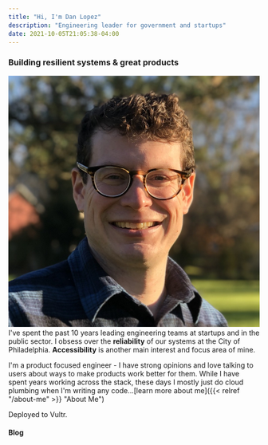```yaml
---
title: "Hi, I'm Dan Lopez"
description: "Engineering leader for government and startups"
date: 2021-10-05T21:05:38-04:00
---
```

### Building resilient systems & great products

<img src="/img/dan.jpeg" class="headshot" />I've spent the past 10 years leading engineering teams at startups and in the public sector. I obsess over the **reliability** of our systems at the City of Philadelphia. **Accessibility** is another main interest and focus area of mine.

I'm a product focused engineer - I have strong opinions and love talking to users about ways to make products work better for them. While I have spent years working across the stack, these days I mostly just do cloud plumbing when I'm writing any code...[learn more about me]({{< relref "/about-me" >}} "About Me")

Deployed to Vultr.
#### Blog
